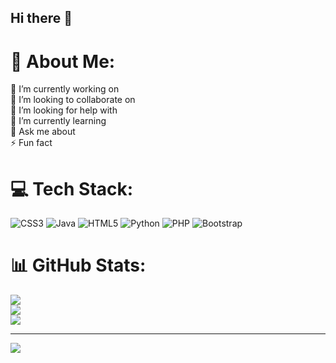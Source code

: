## Hi there 👋

# 💫 About Me:
🔭 I’m currently working on<br>👯 I’m looking to collaborate on<br>🤝 I’m looking for help with<br>🌱 I’m currently learning<br>💬 Ask me about<br>⚡ Fun fact


# 💻 Tech Stack:
![CSS3](https://img.shields.io/badge/css3-%231572B6.svg?style=flat&logo=css3&logoColor=white) ![Java](https://img.shields.io/badge/java-%23ED8B00.svg?style=flat&logo=openjdk&logoColor=white) ![HTML5](https://img.shields.io/badge/html5-%23E34F26.svg?style=flat&logo=html5&logoColor=white) ![Python](https://img.shields.io/badge/python-3670A0?style=flat&logo=python&logoColor=ffdd54) ![PHP](https://img.shields.io/badge/php-%23777BB4.svg?style=flat&logo=php&logoColor=white) ![Bootstrap](https://img.shields.io/badge/bootstrap-%238511FA.svg?style=flat&logo=bootstrap&logoColor=white)
# 📊 GitHub Stats:
![](https://github-readme-stats.vercel.app/api?username=josh-ara&theme=dark&hide_border=false&include_all_commits=false&count_private=false)<br/>
![](https://github-readme-streak-stats.herokuapp.com/?user=josh-ara&theme=dark&hide_border=false)<br/>
![](https://github-readme-stats.vercel.app/api/top-langs/?username=josh-ara&theme=dark&hide_border=false&include_all_commits=false&count_private=false&layout=compact)

---
[![](https://visitcount.itsvg.in/api?id=josh-ara&icon=0&color=0)](https://visitcount.itsvg.in)

<!-- Proudly created with GPRM ( https://gprm.itsvg.in ) -->
